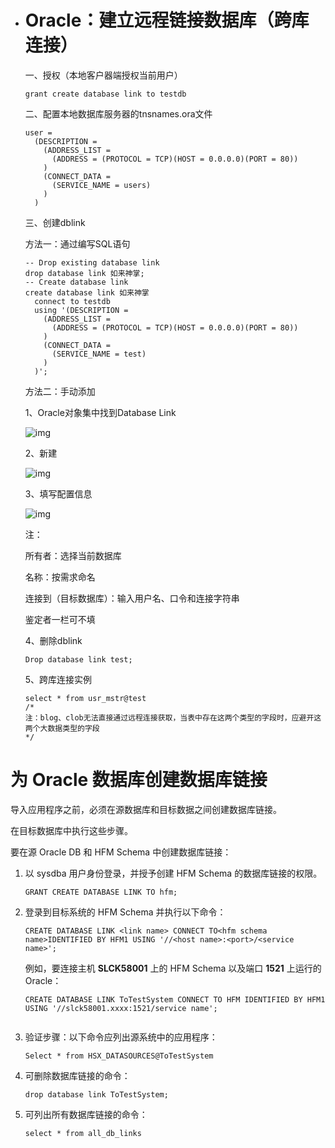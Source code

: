 - # Oracle：建立远程链接数据库（跨库连接）

  

  一、授权（本地客户器端授权当前用户）

  ```
  grant create database link to testdb
  ```

  二、配置本地数据库服务器的tnsnames.ora文件 

  ```
  user =
    (DESCRIPTION =
      (ADDRESS_LIST =
        (ADDRESS = (PROTOCOL = TCP)(HOST = 0.0.0.0)(PORT = 80))
      )
      (CONNECT_DATA =
        (SERVICE_NAME = users)
      )
    )
  ```

  三、创建dblink

  方法一：通过编写SQL语句

  ```
  -- Drop existing database link 
  drop database link 如来神掌;
  -- Create database link 
  create database link 如来神掌
    connect to testdb
    using '(DESCRIPTION =
      (ADDRESS_LIST =
        (ADDRESS = (PROTOCOL = TCP)(HOST = 0.0.0.0)(PORT = 80))
      )
      (CONNECT_DATA =
        (SERVICE_NAME = test)
      )
    )';
  ```

  方法二：手动添加

  1、Oracle对象集中找到Database Link

  ![img](https://images2015.cnblogs.com/blog/653280/201704/653280-20170415104820783-845480338.png)

  2、新建

  ![img](https://images2015.cnblogs.com/blog/653280/201704/653280-20170415104900720-451970518.png)

  3、填写配置信息

  ![img](https://images2015.cnblogs.com/blog/653280/201704/653280-20170415105002611-833195427.png)

  注：

  所有者：选择当前数据库

  名称：按需求命名

  连接到（目标数据库）：输入用户名、口令和连接字符串

  鉴定者一栏可不填

  4、删除dblink

  ```
  Drop database link test;
  ```

  5、跨库连接实例

  ```
  select * from usr_mstr@test
  /*
  注：blog、clob无法直接通过远程连接获取，当表中存在这两个类型的字段时，应避开这两个大数据类型的字段
  */
  ```

# 为 Oracle 数据库创建数据库链接

导入应用程序之前，必须在源数据库和目标数据之间创建数据库链接。

在目标数据库中执行这些步骤。

要在源 Oracle DB 和 HFM Schema 中创建数据库链接：

1. 以 sysdba 用户身份登录，并授予创建 HFM Schema 的数据库链接的权限。

   ```
   GRANT CREATE DATABASE LINK TO hfm;
   ```

2. 登录到目标系统的 HFM Schema 并执行以下命令：

   ```
   CREATE DATABASE LINK <link name> CONNECT TO<hfm schema name>IDENTIFIED BY HFM1 USING '//<host name>:<port>/<service name>';
   ```

   例如，要连接主机 **SLCK58001** 上的 HFM Schema 以及端口 **1521** 上运行的 Oracle：

   ```
   CREATE DATABASE LINK ToTestSystem CONNECT TO HFM IDENTIFIED BY HFM1 USING '//slck58001.xxxx:1521/service name';
                  
   ```

3. 验证步骤：以下命令应列出源系统中的应用程序：

   ```
   Select * from HSX_DATASOURCES@ToTestSystem
   ```

4. 可删除数据库链接的命令：

   ```
   drop database link ToTestSystem;
   ```

5. 可列出所有数据库链接的命令：

   ```
   select * from all_db_links
   ```